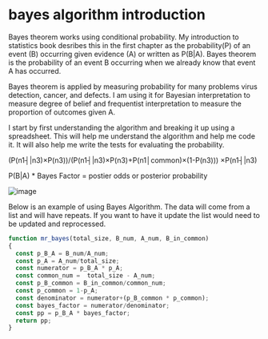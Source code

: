 # bayes algorithm introduction

Bayes theorem works using conditional probability. My introduction to statistics book desribes this in the first chapter as the probability(P) of an event (B) occurring given evidence (A) or written as P(B|A). Bayes theorem is the probability of an event B occurring when we already know that event A has occurred.

Bayes theorem is applied by measuring probability for many problems virus detection, cancer, and defects. I am using it for Bayesian interpretation to measure degree of belief and frequentist interpretation to measure the proportion of outcomes given A.


I start by first understanding the algorithm and breaking it up using a spreadsheet. This will help me understand the algorithm and help me code it. It will also help me write the tests for evaluating the probability.

(P(n1┤|n3)×P(n3))/(P(n1┤|n3)×P(n3)+P(n1│common)×(1-P(n3)))  ×P(n1┤|n3)

P(B|A) * Bayes Factor = postier odds or posterior probability

![image](https://user-images.githubusercontent.com/5507643/150457775-fa65b909-87c2-4794-a797-bf065d6d81a6.png)




Below is an example of using Bayes Algorithm. The data will come from a list and will have repeats. If you want to have it update the list would need to be updated and reprocessed. 

```javascript
function mr_bayes(total_size, B_num, A_num, B_in_common)
{
  const p_B_A = B_num/A_num;
  const p_A = A_num/total_size;
  const numerator = p_B_A * p_A;
  const common_num =  total_size - A_num;
  const p_B_common = B_in_common/common_num;
  const p_common = 1-p_A;
  const denominator = numerator+(p_B_common * p_common);
  const bayes_factor = numerator/denominator;
  const pp = p_B_A * bayes_factor;
  return pp;
}
```




